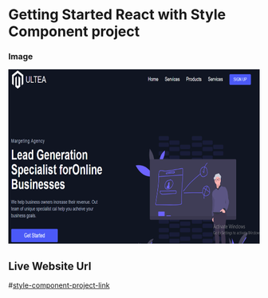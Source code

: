 # Getting Started React with Style Component project

### Image

<img width="auto" height="350" src="./src/images/projectImgae.png" alt="project image" />

## Live Website Url

#[style-component-project-link](https://stylecomponentprojectreact.web.app/)
